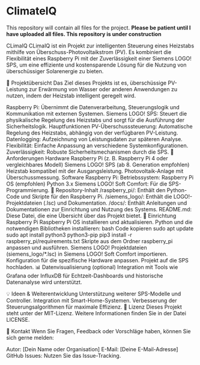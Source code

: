 # ClimateIQ
This repository will contain all files for the project. 
**Please be patient until I have uploaded all files. This repository is under construction**

CLimaIQ
CLimaIQ ist ein Projekt zur intelligenten Steuerung eines Heizstabs mithilfe von Überschuss-Photovoltaikstrom (PV). Es kombiniert die Flexibilität eines Raspberry Pi mit der Zuverlässigkeit einer Siemens LOGO! SPS, um eine effiziente und kostensparende Lösung für die Nutzung von überschüssiger Solarenergie zu bieten.

📖 Projektübersicht
Das Ziel dieses Projekts ist es, überschüssige PV-Leistung zur Erwärmung von Wasser oder anderen Anwendungen zu nutzen, indem der Heizstab intelligent geregelt wird.

Raspberry Pi: Übernimmt die Datenverarbeitung, Steuerungslogik und Kommunikation mit externen Systemen.
Siemens LOGO! SPS: Steuert die physikalische Regelung des Heizstabs und sorgt für die Ausführung der Sicherheitslogik.
Hauptfunktionen
PV-Überschusssteuerung: Automatische Regelung des Heizstabs, abhängig von der verfügbaren PV-Leistung.
Datenlogging: Aufzeichnung von Leistungsdaten zur späteren Analyse.
Flexibilität: Einfache Anpassung an verschiedene Systemkonfigurationen.
Zuverlässigkeit: Robuste Sicherheitsmechanismen durch die SPS.
🚀 Anforderungen
Hardware
Raspberry Pi (z. B. Raspberry Pi 4 oder vergleichbares Modell)
Siemens LOGO! SPS (ab 8. Generation empfohlen)
Heizstab kompatibel mit der Ausgangsleistung.
Photovoltaik-Anlage mit Überschussmessung.
Software
Raspberry Pi:
Betriebssystem: Raspberry Pi OS (empfohlen)
Python 3.x
Siemens LOGO! Soft Comfort: Für die SPS-Programmierung.
📂 Repository-Inhalt
/raspberry_pi/: Enthält den Python-Code und Skripte für den Raspberry Pi.
/siemens_logo/: Enthält die LOGO!-Projektdateien (.lsc) und Dokumentation.
/docs/: Enthält Anleitungen und Dokumentationen zur Einrichtung und Nutzung des Systems.
README.md: Diese Datei, die eine Übersicht über das Projekt bietet.
🔧 Einrichtung
Raspberry Pi
Raspberry Pi OS installieren und aktualisieren.
Python und die notwendigen Bibliotheken installieren:
bash
Code kopieren
sudo apt update
sudo apt install python3 python3-pip
pip3 install -r raspberry_pi/requirements.txt
Skripte aus dem Ordner raspberry_pi anpassen und ausführen.
Siemens LOGO!
Projektdateien (siemens_logo/*.lsc) in Siemens LOGO! Soft Comfort importieren.
Konfiguration für die spezifische Hardware anpassen.
Projekt auf die SPS hochladen.
📊 Datenvisualisierung (optional)
Integration mit Tools wie Grafana oder InfluxDB für Echtzeit-Dashboards und historische Datenanalyse wird unterstützt.

💡 Ideen & Weiterentwicklung
Unterstützung weiterer SPS-Modelle und Controller.
Integration mit Smart-Home-Systemen.
Verbesserung der Steuerungsalgorithmen für maximale Effizienz.
📝 Lizenz
Dieses Projekt steht unter der MIT-Lizenz. Weitere Informationen finden Sie in der Datei LICENSE.

📩 Kontakt
Wenn Sie Fragen, Feedback oder Vorschläge haben, können Sie sich gerne melden:

Autor: [Dein Name oder Organisation]
E-Mail: [Deine E-Mail-Adresse]
GitHub Issues: Nutzen Sie das Issue-Tracking.
